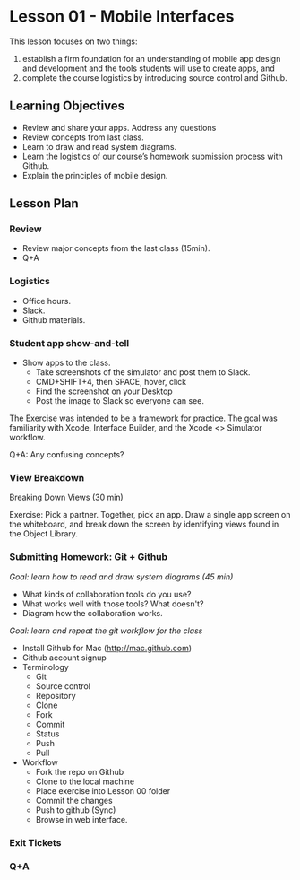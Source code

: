 # Lesson 01 - Mobile Interfaces


This lesson focuses on two things:

1. establish a firm foundation for an understanding of mobile app design and development and the tools students will use to create apps, and 
2. complete the course logistics by introducing source control and Github.


## Learning Objectives

* Review and share your apps. Address any questions
* Review concepts from last class.
* Learn to draw and read system diagrams.
* Learn the logistics of our course’s homework submission process with Github.
* Explain the principles of mobile design.


## Lesson Plan

### Review

* Review major concepts from the last class (15min).
* Q+A

### Logistics

* Office hours.
* Slack.
* Github materials.

### Student app show-and-tell

* Show apps to the class.
    * Take screenshots of the simulator and post them to Slack.
    * CMD+SHIFT+4, then SPACE, hover, click
    * Find the screenshot on your Desktop
    * Post the image to Slack so everyone can see.

The Exercise was intended to be a framework for practice. The goal was familiarity with Xcode, Interface Builder, and the Xcode <> Simulator workflow.

Q+A: Any confusing concepts?

### View Breakdown

Breaking Down Views (30 min)

Exercise: Pick a partner. Together, pick an app. Draw a single app screen on the whiteboard, and break down the screen by identifying views found in the Object Library.

### Submitting Homework: Git + Github

_Goal: learn how to read and draw system diagrams (45 min)_

* What kinds of collaboration tools do you use?
* What works well with those tools? What doesn't?
* Diagram how the collaboration works.

_Goal: learn and repeat the git workflow for the class_

* Install Github for Mac (<http://mac.github.com>)
* Github account signup
* Terminology
    * Git
    * Source control
    * Repository
    * Clone
    * Fork
    * Commit
    * Status
    * Push
    * Pull
* Workflow
    * Fork the repo on Github
    * Clone to the local machine
    * Place exercise into Lesson 00 folder
    * Commit the changes
    * Push to github (Sync)
    * Browse in web interface.



### Exit Tickets

### Q+A


